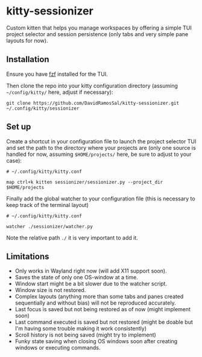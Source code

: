 # kitty-sessionizer
Custom kitten that helps you manage workspaces by offering a simple TUI project selector and session persistence (only tabs and very simple pane layouts for now).

## Installation
Ensure you have [fzf](https://github.com/junegunn/fzf) installed for the TUI.

Then clone the repo into your kitty configuration directory (assuming `~/config/kitty/` here, adjust if necessary):
```
git clone https://github.com/DavidRamosSal/kitty-sessionizer.git ~/.config/kitty/sessionizer
```

## Set up
Create a shortcut in your configuration file to launch the project selector TUI and set the path to the directory where your projects are (only one source is handled for now, assuming `$HOME/projects/` here, be sure to adjust to your case):
```
# ~/.config/kitty/kitty.conf

map ctrl+k kitten sessionizer/sessionizer.py --project_dir $HOME/projects
```

Finally add the global watcher to your configuration file (this is necessary to keep track of the terminal layout)

```
# ~/.config/kitty/kitty.conf

watcher ./sessionizer/watcher.py
```
Note the relative path `./` it is very important to add it.

## Limitations
- Only works in Wayland right now (will add X11 support soon).
- Saves the state of only one OS-window at a time.
- Window start might be a bit slower due to the watcher script.
- Window size is not restored.
- Complex layouts (anything more than some tabs and panes created sequentially and without bias) will not be reproduced accurately.
- Last focus is saved but not being restored as of now (might implement soon) 
- Last command executed is saved but not restored (might be doable but I'm having some trouble making it work consistently)
- Scroll history is not being saved (might try to implement)
- Funky state saving when closing OS windows soon after creating windows or executing commands.
